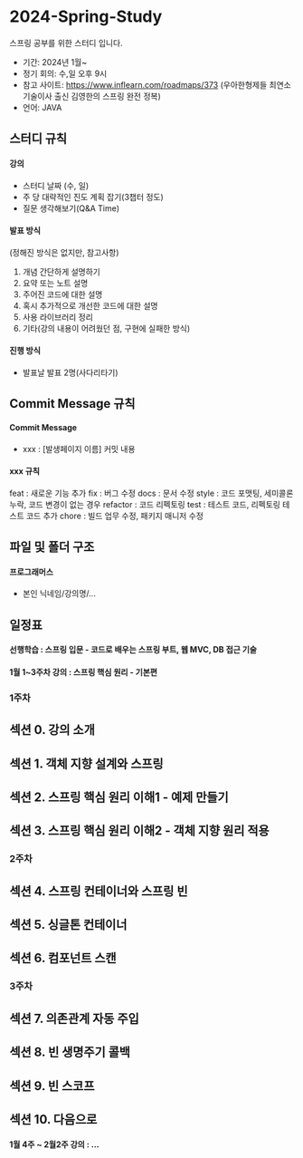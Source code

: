 # 2024-Spring-Study
스프링 공부를 위한 스터디 입니다.

- 기간: 2024년 1월~
- 정기 회의: 수,일 오후 9시
- 참고 사이트: https://www.inflearn.com/roadmaps/373
(우아한형제들 최연소 기술이사 출신 김영한의 스프링 완전 정복)
- 언어: JAVA

## 스터디 규칙 

#### 강의
- 스터디 날짜 (수, 일)
- 주 당 대략적인 진도 계획 잡기(3챕터 정도)
- 질문 생각해보기(Q&A Time)

#### 발표 방식
(정해진 방식은 없지만, 참고사항)

1. 개념 간단하게 설명하기
2. 요약 또는 노트 설명
3. 주어진 코드에 대한 설명
4. 혹시 추가적으로 개선한 코드에 대한 설명
5. 사용 라이브러리 정리
7. 기타(강의 내용이 어려웠던 점, 구현에 실패한 방식)

#### 진행 방식

- 발표날 발표 2명(사다리타기)

## Commit Message 규칙

#### Commit Message

- xxx : [발생페이지 이름] 커밋 내용

#### xxx 규칙
feat     : 새로운 기능 추가
fix      : 버그 수정
docs     : 문서 수정
style    : 코드 포맷팅, 세미콜론 누락, 코드 변경이 없는 경우
refactor : 코드 리펙토링
test     : 테스트 코드, 리펙토링 테스트 코드 추가
chore    : 빌드 업무 수정, 패키지 매니저 수정

## 파일 및 폴더 구조

#### 프로그래머스

- 본인 닉네임/강의명/...

## 일정표

#### 선행학습 : 스프링 입문 - 코드로 배우는 스프링 부트, 웹 MVC, DB 접근 기술

#### 1월 1~3주차 강의 : 스프링 핵심 원리 - 기본편
### 1주차
## 섹션 0. 강의 소개
## 섹션 1. 객체 지향 설계와 스프링
## 섹션 2. 스프링 핵심 원리 이해1 - 예제 만들기
## 섹션 3. 스프링 핵심 원리 이해2 - 객체 지향 원리 적용

### 2주차
## 섹션 4. 스프링 컨테이너와 스프링 빈
## 섹션 5. 싱글톤 컨테이너
## 섹션 6. 컴포넌트 스캔

### 3주차
## 섹션 7. 의존관계 자동 주입
## 섹션 8. 빈 생명주기 콜백
## 섹션 9. 빈 스코프
## 섹션 10. 다음으로

#### 1월 4주 ~ 2월2주 강의 : ...